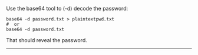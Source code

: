 Use the base64 tool to (-d) decode the password: 

```
base64 -d password.txt > plaintextpwd.txt
#  or
base64 -d password.txt
```

That should reveal the password. 

---

